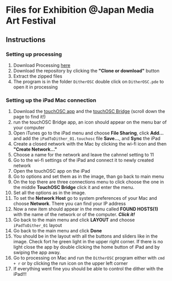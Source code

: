 # Files for Exhibition @Japan Media Art Festival

## Instructions

### Setting up processing

1. Download Processing [here](https://processing.org/download/)
2. Download the repository by clicking the __"Clone or download"__ button
3. Extract the zipped files
4. The program is in the folder `DitherOSC` double click on `DitherOSC.pde` to open it in processing

### Setting up the iPad Mac connection

1. Download the [touchOSC app](https://itunes.apple.com/us/app/touchosc/id288120394?mt=8) and the [touchOSC Bridge](https://hexler.net/software/touchosc) (scroll down the page to find it!)
2. run the touchOSC Bridge app, an icon should appear on the menu bar of your computer
3. Open iTunes go to the iPad menu and choose __File Sharing__, click __Add…__ and add the `iPadToDither_01.touchosc` file __Save…__, and __Sync__ the iPad
4. Create a closed network with the Mac by clicking the wi-fi icon and then __"Create Network…"__ 
5. Choose a name for the network and leave the cahnnel setting to 11
6. Go to the wi-fi settings of the iPad and connect it to newly created network
7. Open the touchOSC app on the iPad
8. Go to options and set them as in the image, than go back to main menu
9. On the top there are three connections menu to click choose the one in the middle __TouchOSC Bridge__ click it and enter the menu.
10. Set all the options as in the image. 
11. To set the __Network Host__ go to system preferences of your Mac and choose __Network__. There you can find your IP address
12. Now a new item should appear in the menu called __FOUND HOSTS(1)__ with the name of the network or of the computer. __*Click it!*__
13. Go back to the main menu and click __LAYOUT__ and choose `iPadToDither_01` layout
14. Go back to the main menu and click __Done__
15. You should be in the layout with all the buttons and sliders like in the image. Check fort he green light in the upper right corner. If there is no light close the app by double clicking the home button of iPad and by swiping the app away.
16. Go to processing on Mac and run the `DitherOSC` program either with `cmd + r` or by clicking the run icon on the upper left corner
17. If everything went fine you should be able to control the dither with the iPad!!!

 